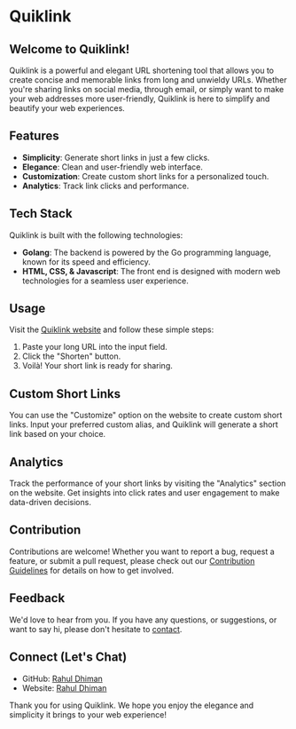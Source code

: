 # Quiklink

## Welcome to Quiklink!

Quiklink is a powerful and elegant URL shortening tool that allows you to create concise and memorable links from long and unwieldy URLs. Whether you're sharing links on social media, through email, or simply want to make your web addresses more user-friendly, Quiklink is here to simplify and beautify your web experiences.

## Features

- **Simplicity**: Generate short links in just a few clicks.
- **Elegance**: Clean and user-friendly web interface.
- **Customization**: Create custom short links for a personalized touch.
- **Analytics**: Track link clicks and performance.

## Tech Stack

Quiklink is built with the following technologies:

- **Golang**: The backend is powered by the Go programming language, known for its speed and efficiency.
- **HTML, CSS, & Javascript**: The front end is designed with modern web technologies for a seamless user experience.

## Usage

Visit the [Quiklink website](https://ec2-18-144-176-134.us-west-1.compute.amazonaws.com/) and follow these simple steps:

1. Paste your long URL into the input field.
2. Click the "Shorten" button.
3. Voilà! Your short link is ready for sharing.

## Custom Short Links

You can use the "Customize" option on the website to create custom short links. Input your preferred custom alias, and Quiklink will generate a short link based on your choice.

## Analytics

Track the performance of your short links by visiting the "Analytics" section on the website. Get insights into click rates and user engagement to make data-driven decisions.

## Contribution

Contributions are welcome! Whether you want to report a bug, request a feature, or submit a pull request, please check out our [Contribution Guidelines](CONTRIBUTING.md) for details on how to get involved.

## Feedback

We'd love to hear from you. If you have any questions, or suggestions, or want to say hi, please don't hesitate to [contact](mailto:rahul-dhiman@outlook.com).

## Connect (Let's Chat)

- GitHub: [Rahul Dhiman](https://github.com/RahulDhiman93/)
- Website: [Rahul Dhiman](https://rahuldhiman93.github.io/Portfolio/)

Thank you for using Quiklink. We hope you enjoy the elegance and simplicity it brings to your web experience!
